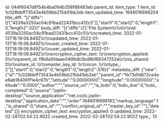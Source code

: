 id: 044f6047d8154b4ba094b358f88483eb
parent_id: 
item_type: 1
item_id: 1c028bbff73543e4b59bb215d41bb2eb
item_updated_time: 1646016698204
title_diff: "[{\"diffs\":[[1,\"4539a3250ac04c91bad22431bcc412c5\"]],\"start1\":0,\"start2\":0,\"length1\":0,\"length2\":32}]"
body_diff: "[{\"diffs\":[[1,\"File System\\\r\\\n\\\r\\\nid: 4539a3250ac04c91bad22431bcc412c5\\\r\\\ncreated_time: 2022-01-13T16:19:06.849Z\\\r\\\nupdated_time: 2022-01-13T16:19:06.849Z\\\r\\\nuser_created_time: 2022-01-13T16:19:06.849Z\\\r\\\nuser_updated_time: 2022-01-13T16:19:06.849Z\\\r\\\nencryption_cipher_text: \\\r\\\nencryption_applied: 0\\\r\\\nparent_id: f9b6a5fdaee0499db3bd9b168347252a\\\r\\\nis_shared: 0\\\r\\\nshare_id: \\\r\\\nmaster_key_id: \\\r\\\nicon: \\\r\\\ntype_: 2\"]],\"start1\":0,\"start2\":0,\"length1\":0,\"length2\":376}]"
metadata_diff: {"new":{"id":"1c028bbff73543e4b59bb215d41bb2eb","parent_id":"fb73d1d872ce4ee6ab184091f1e4c67b","latitude":"0.00000000","longitude":"0.00000000","altitude":"0.0000","author":"","source_url":"","is_todo":0,"todo_due":0,"todo_completed":0,"source":"joplin-desktop","source_application":"net.cozic.joplin-desktop","application_data":"","order":1646016698193,"markup_language":1,"is_shared":0,"share_id":"","conflict_original_id":"","master_key_id":""},"deleted":[]}
encryption_cipher_text: 
encryption_applied: 0
updated_time: 2022-02-28T02:54:22.902Z
created_time: 2022-02-28T02:54:22.902Z
type_: 13